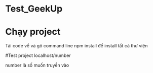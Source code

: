 # Test_GeekUp

# Chạy project
Tải code về và gõ command line npm install để install tất cả thư viện

#Test project
localhost/number

number là số muốn truyền vào
